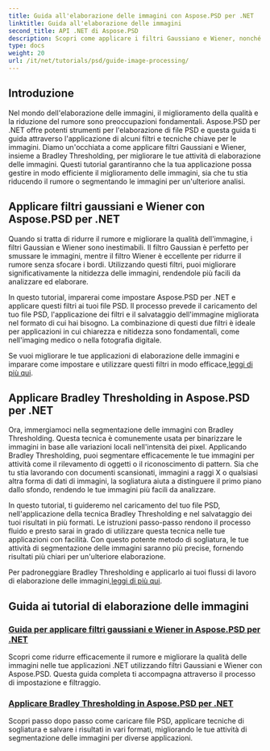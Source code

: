 ```yaml
---
title: Guida all'elaborazione delle immagini con Aspose.PSD per .NET
linktitle: Guida all'elaborazione delle immagini
second_title: API .NET di Aspose.PSD
description: Scopri come applicare i filtri Gaussiano e Wiener, nonché la soglia Bradley in Aspose.PSD per .NET per una migliore elaborazione e segmentazione delle immagini.
type: docs
weight: 20
url: /it/net/tutorials/psd/guide-image-processing/
---
```

## Introduzione

Nel mondo dell'elaborazione delle immagini, il miglioramento della qualità e la riduzione del rumore sono preoccupazioni fondamentali. Aspose.PSD per .NET offre potenti strumenti per l'elaborazione di file PSD e questa guida ti guida attraverso l'applicazione di alcuni filtri e tecniche chiave per le immagini. Diamo un'occhiata a come applicare filtri Gaussiani e Wiener, insieme a Bradley Thresholding, per migliorare le tue attività di elaborazione delle immagini. Questi tutorial garantiranno che la tua applicazione possa gestire in modo efficiente il miglioramento delle immagini, sia che tu stia riducendo il rumore o segmentando le immagini per un'ulteriore analisi.

## Applicare filtri gaussiani e Wiener con Aspose.PSD per .NET

Quando si tratta di ridurre il rumore e migliorare la qualità dell'immagine, i filtri Gaussian e Wiener sono inestimabili. Il filtro Gaussian è perfetto per smussare le immagini, mentre il filtro Wiener è eccellente per ridurre il rumore senza sfocare i bordi. Utilizzando questi filtri, puoi migliorare significativamente la nitidezza delle immagini, rendendole più facili da analizzare ed elaborare.

In questo tutorial, imparerai come impostare Aspose.PSD per .NET e applicare questi filtri ai tuoi file PSD. Il processo prevede il caricamento del tuo file PSD, l'applicazione dei filtri e il salvataggio dell'immagine migliorata nel formato di cui hai bisogno. La combinazione di questi due filtri è ideale per applicazioni in cui chiarezza e nitidezza sono fondamentali, come nell'imaging medico o nella fotografia digitale.

 Se vuoi migliorare le tue applicazioni di elaborazione delle immagini e imparare come impostare e utilizzare questi filtri in modo efficace,[leggi di più qui](./guide-to-apply-gaussian-wiener-filters/).

## Applicare Bradley Thresholding in Aspose.PSD per .NET

Ora, immergiamoci nella segmentazione delle immagini con Bradley Thresholding. Questa tecnica è comunemente usata per binarizzare le immagini in base alle variazioni locali nell'intensità dei pixel. Applicando Bradley Thresholding, puoi segmentare efficacemente le tue immagini per attività come il rilevamento di oggetti o il riconoscimento di pattern. Sia che tu stia lavorando con documenti scansionati, immagini a raggi X o qualsiasi altra forma di dati di immagini, la sogliatura aiuta a distinguere il primo piano dallo sfondo, rendendo le tue immagini più facili da analizzare.

In questo tutorial, ti guideremo nel caricamento del tuo file PSD, nell'applicazione della tecnica Bradley Thresholding e nel salvataggio dei tuoi risultati in più formati. Le istruzioni passo-passo rendono il processo fluido e presto sarai in grado di utilizzare questa tecnica nelle tue applicazioni con facilità. Con questo potente metodo di sogliatura, le tue attività di segmentazione delle immagini saranno più precise, fornendo risultati più chiari per un'ulteriore elaborazione.

Per padroneggiare Bradley Thresholding e applicarlo ai tuoi flussi di lavoro di elaborazione delle immagini,[leggi di più qui](./apply-bradley-thresholding/).

## Guida ai tutorial di elaborazione delle immagini
### [Guida per applicare filtri gaussiani e Wiener in Aspose.PSD per .NET](./guide-to-apply-gaussian-wiener-filters/)
Scopri come ridurre efficacemente il rumore e migliorare la qualità delle immagini nelle tue applicazioni .NET utilizzando filtri Gaussiani e Wiener con Aspose.PSD. Questa guida completa ti accompagna attraverso il processo di impostazione e filtraggio.
### [Applicare Bradley Thresholding in Aspose.PSD per .NET](./apply-bradley-thresholding/)
Scopri passo dopo passo come caricare file PSD, applicare tecniche di sogliatura e salvare i risultati in vari formati, migliorando le tue attività di segmentazione delle immagini per diverse applicazioni.